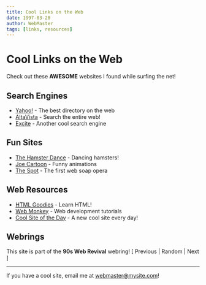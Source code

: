 ```yaml
---
title: Cool Links on the Web
date: 1997-03-20
author: WebMaster
tags: [links, resources]
---
```


# Cool Links on the Web

Check out these **AWESOME** websites I found while surfing the net!

## Search Engines
- [Yahoo!](http://www.yahoo.com) - The best directory on the web
- [AltaVista](http://www.altavista.com) - Search the entire web!
- [Excite](http://www.excite.com) - Another cool search engine

## Fun Sites
- [The Hamster Dance](http://www.hamsterdance.com) - Dancing hamsters!
- [Joe Cartoon](http://www.joecartoon.com) - Funny animations
- [The Spot](http://www.thespot.com) - The first web soap opera

## Web Resources
- [HTML Goodies](http://www.htmlgoodies.com) - Learn HTML!
- [Web Monkey](http://www.webmonkey.com) - Web development tutorials
- [Cool Site of the Day](http://cool.infi.net) - A new cool site every day!

## Webrings
This site is part of the **90s Web Revival** webring!
[ Previous | Random | Next ]

---

If you have a cool site, email me at webmaster@mysite.com!